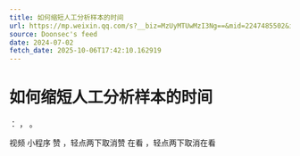 ```yaml
---
title: 如何缩短人工分析样本的时间
url: https://mp.weixin.qq.com/s?__biz=MzUyMTUwMzI3Ng==&mid=2247485502&idx=1&sn=5512654fd954835eb6f94da8e5f1dcc4
source: Doonsec's feed
date: 2024-07-02
fetch_date: 2025-10-06T17:42:10.162919
---
```


# 如何缩短人工分析样本的时间

：
，
。

视频
小程序
赞
，轻点两下取消赞
在看
，轻点两下取消在看
